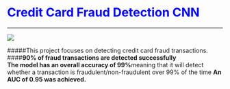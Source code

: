 <h1 style="color:blue;">Credit Card Fraud Detection CNN</h1>
<hr>
<img src = "https://imgur.com/a/TKjGxAL"/>

#####This project focuses on detecting credit card fraud transactions. 
####<b>90% of fraud transactions are detected successfully</b>  
<b>The model has an overall accuracy of 99%</b>meaning that it will detect whether a transaction is fraudulent/non-fraudulent over 99% of the time</b>
<b>An AUC of 0.95 was achieved.</b>
